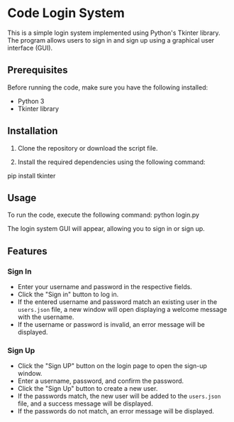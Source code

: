 # Code Login System

This is a simple login system implemented using Python's Tkinter library. The program allows users to sign in and sign up using a graphical user interface (GUI).

## Prerequisites

Before running the code, make sure you have the following installed:

- Python 3
- Tkinter library

## Installation

1. Clone the repository or download the script file.

2. Install the required dependencies using the following command:

pip install tkinter


## Usage

To run the code, execute the following command: python login.py


The login system GUI will appear, allowing you to sign in or sign up.

## Features

### Sign In

- Enter your username and password in the respective fields.
- Click the "Sign in" button to log in.
- If the entered username and password match an existing user in the `users.json` file, a new window will open displaying a welcome message with the username.
- If the username or password is invalid, an error message will be displayed.

### Sign Up

- Click the "Sign UP" button on the login page to open the sign-up window.
- Enter a username, password, and confirm the password.
- Click the "Sign Up" button to create a new user.
- If the passwords match, the new user will be added to the `users.json` file, and a success message will be displayed.
- If the passwords do not match, an error message will be displayed.



